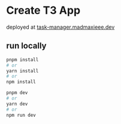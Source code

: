 # Create T3 App

deployed at [task-manager.madmaxieee.dev](task-manager.madmaxieee.dev)

## run locally

```bash
pnpm install
# or 
yarn install
# or
npm install
```

```bash
pnpm dev
# or
yarn dev
# or
npm run dev
```
